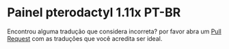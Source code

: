 # Painel pterodactyl 1.11x PT-BR

Encontrou alguma tradução que considera incorreta? por favor abra um [Pull Request](https://github.com/unbeproducoes/pterodactyl-ptbr/pulls) com as traduções que você acredita ser ideal.
